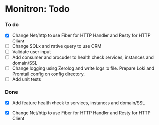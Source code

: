 # Monitron: Todo

### To do
- [x] Change Net/http to use Fiber for HTTP Handler and Resty for HTTP Client
- [ ] Change SQLx and native query to use ORM
- [ ] Validate user input
- [ ] Add consumer and procuder to health check services, instances and domain/SSL
- [ ] Change logging using Zerolog and write logs to file. Prepare Loki and Promtail config on config directory.
- [ ] Add unit tests

### Done
- [x] Add feature health check to services, instances and domain/SSL
- [x] Change Net/http to use Fiber for HTTP Handler and Resty for HTTP Client

